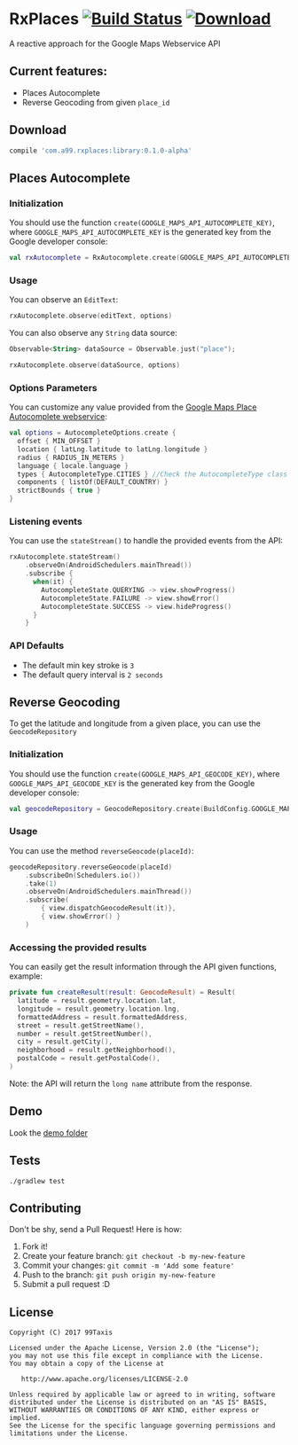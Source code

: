 # RxPlaces [![Build Status](https://travis-ci.org/99Taxis/RxPlaces.svg?branch=master)](https://travis-ci.org/99Taxis/RxPlaces)  [ ![Download](https://api.bintray.com/packages/99/android/rxplaces/images/download.svg) ](https://bintray.com/99/android/rxplaces/_latestVersion)
A reactive approach for the Google Maps Webservice API

## Current features:
- Places Autocomplete
- Reverse Geocoding from given `place_id`

## Download

```groovy
compile 'com.a99.rxplaces:library:0.1.0-alpha'
```

## Places Autocomplete

### Initialization

You should use the function `create(GOOGLE_MAPS_API_AUTOCOMPLETE_KEY)`, where `GOOGLE_MAPS_API_AUTOCOMPLETE_KEY` is the generated key from the Google developer console:

```kotlin
val rxAutocomplete = RxAutocomplete.create(GOOGLE_MAPS_API_AUTOCOMPLETE_KEY)
```

### Usage
You can observe an `EditText`:

```kotlin
rxAutocomplete.observe(editText, options)
```

You can also observe any `String` data source:

```kotlin
Observable<String> dataSource = Observable.just("place");

rxAutocomplete.observe(dataSource, options)
```

### Options Parameters

You can customize any value provided from the [Google Maps Place Autocomplete webservice](https://developers.google.com/places/web-service/autocomplete):

```kotlin
val options = AutocompleteOptions.create {
  offset { MIN_OFFSET }
  location { latLng.latitude to latLng.longitude }
  radius { RADIUS_IN_METERS }
  language { locale.language }
  types { AutocompleteType.CITIES } //Check the AutocompleteType class to get all the possible types
  components { listOf(DEFAULT_COUNTRY) }
  strictBounds { true }
}
```

### Listening events

You can use the `stateStream()` to handle the provided events from the API:

```kotlin
rxAutocomplete.stateStream()
    .observeOn(AndroidSchedulers.mainThread())
    .subscribe {
      when(it) {
        AutocompleteState.QUERYING -> view.showProgress()
        AutocompleteState.FAILURE -> view.showError()
        AutocompleteState.SUCCESS -> view.hideProgress()
      }
    }
```

### API Defaults

- The default min key stroke is `3`
- The default query interval is `2 seconds`


## Reverse Geocoding

To get the latitude and longitude from a given place, you can use the `GeocodeRepository`

### Initialization

You should use the function `create(GOOGLE_MAPS_API_GEOCODE_KEY)`, where `GOOGLE_MAPS_API_GEOCODE_KEY` is the generated key from the Google developer console:

```kotlin
val geocodeRepository = GeocodeRepository.create(BuildConfig.GOOGLE_MAPS_API_GEOCODE_KEY)
```

### Usage

You can use the method `reverseGeocode(placeId)`:

```kotlin
geocodeRepository.reverseGeocode(placeId)
    .subscribeOn(Schedulers.io())
    .take(1)
    .observeOn(AndroidSchedulers.mainThread())
    .subscribe(
        { view.dispatchGeocodeResult(it)},
        { view.showError() }
    )
```

### Accessing the provided results

You can easily get the result information through the API given functions, example:

```kotlin
private fun createResult(result: GeocodeResult) = Result(
  latitude = result.geometry.location.lat,
  longitude = result.geometry.location.lng,
  formattedAddress = result.formattedAddress,
  street = result.getStreetName(),
  number = result.getStreetNumber(),
  city = result.getCity(),
  neighborhood = result.getNeighborhood(),
  postalCode = result.getPostalCode(),
)
```

Note: the API will return the `long name` attribute from the response.

## Demo
Look the [demo folder](https://github.com/99Taxis/RxPlaces/tree/master/demo)


## Tests
`./gradlew test`


## Contributing

Don't be shy, send a Pull Request! Here is how:

1. Fork it!
2. Create your feature branch: `git checkout -b my-new-feature`
3. Commit your changes: `git commit -m 'Add some feature'`
4. Push to the branch: `git push origin my-new-feature`
5. Submit a pull request :D

License
-------

    Copyright (C) 2017 99Taxis

    Licensed under the Apache License, Version 2.0 (the "License");
    you may not use this file except in compliance with the License.
    You may obtain a copy of the License at

       http://www.apache.org/licenses/LICENSE-2.0

    Unless required by applicable law or agreed to in writing, software
    distributed under the License is distributed on an "AS IS" BASIS,
    WITHOUT WARRANTIES OR CONDITIONS OF ANY KIND, either express or implied.
    See the License for the specific language governing permissions and
    limitations under the License.
